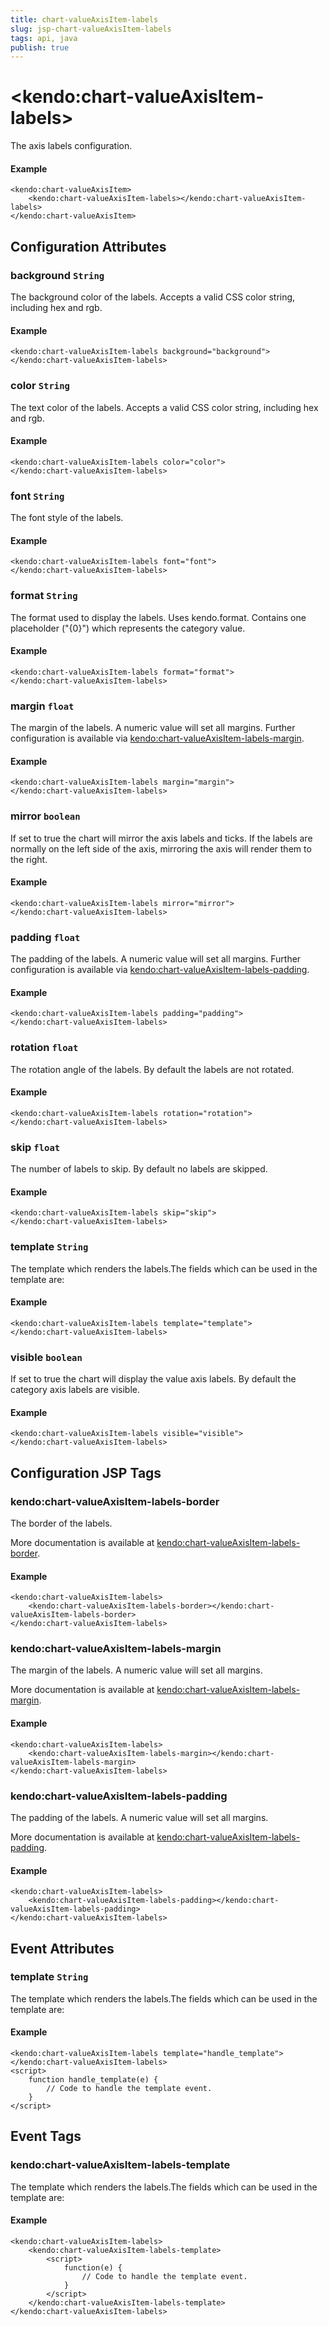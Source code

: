 ```yaml
---
title: chart-valueAxisItem-labels
slug: jsp-chart-valueAxisItem-labels
tags: api, java
publish: true
---
```


# \<kendo:chart-valueAxisItem-labels\>

The axis labels configuration.

#### Example
    <kendo:chart-valueAxisItem>
        <kendo:chart-valueAxisItem-labels></kendo:chart-valueAxisItem-labels>
    </kendo:chart-valueAxisItem>

## Configuration Attributes

### background `String`

The background color of the labels. Accepts a valid CSS color string, including hex and rgb.

#### Example
    <kendo:chart-valueAxisItem-labels background="background">
    </kendo:chart-valueAxisItem-labels>

### color `String`

The text color of the labels. Accepts a valid CSS color string, including hex and rgb.

#### Example
    <kendo:chart-valueAxisItem-labels color="color">
    </kendo:chart-valueAxisItem-labels>

### font `String`

The font style of the labels.

#### Example
    <kendo:chart-valueAxisItem-labels font="font">
    </kendo:chart-valueAxisItem-labels>

### format `String`

The format used to display the labels. Uses kendo.format. Contains one placeholder ("{0}") which represents the category value.

#### Example
    <kendo:chart-valueAxisItem-labels format="format">
    </kendo:chart-valueAxisItem-labels>

### margin `float`

The margin of the labels. A numeric value will set all margins. Further configuration is available via [kendo:chart-valueAxisItem-labels-margin](#kendo-chart-valueAxisItem-labels-margin). 

#### Example
    <kendo:chart-valueAxisItem-labels margin="margin">
    </kendo:chart-valueAxisItem-labels>

### mirror `boolean`

If set to true the chart will mirror the axis labels and ticks. If the labels are normally on the left side of the axis, mirroring the axis will render them to the right.

#### Example
    <kendo:chart-valueAxisItem-labels mirror="mirror">
    </kendo:chart-valueAxisItem-labels>

### padding `float`

The padding of the labels. A numeric value will set all margins. Further configuration is available via [kendo:chart-valueAxisItem-labels-padding](#kendo-chart-valueAxisItem-labels-padding). 

#### Example
    <kendo:chart-valueAxisItem-labels padding="padding">
    </kendo:chart-valueAxisItem-labels>

### rotation `float`

The rotation angle of the labels. By default the labels are not rotated.

#### Example
    <kendo:chart-valueAxisItem-labels rotation="rotation">
    </kendo:chart-valueAxisItem-labels>

### skip `float`

The number of labels to skip. By default no labels are skipped.

#### Example
    <kendo:chart-valueAxisItem-labels skip="skip">
    </kendo:chart-valueAxisItem-labels>

### template `String`

The template which renders the labels.The fields which can be used in the template are:

#### Example
    <kendo:chart-valueAxisItem-labels template="template">
    </kendo:chart-valueAxisItem-labels>

### visible `boolean`

If set to true the chart will display the value axis labels. By default the category axis labels are visible.

#### Example
    <kendo:chart-valueAxisItem-labels visible="visible">
    </kendo:chart-valueAxisItem-labels>


##  Configuration JSP Tags

### kendo:chart-valueAxisItem-labels-border

The border of the labels.

More documentation is available at [kendo:chart-valueAxisItem-labels-border](chart/valueaxisitem-labels-border).

#### Example

    <kendo:chart-valueAxisItem-labels>
        <kendo:chart-valueAxisItem-labels-border></kendo:chart-valueAxisItem-labels-border>
    </kendo:chart-valueAxisItem-labels>

### kendo:chart-valueAxisItem-labels-margin

The margin of the labels. A numeric value will set all margins.

More documentation is available at [kendo:chart-valueAxisItem-labels-margin](chart/valueaxisitem-labels-margin).

#### Example

    <kendo:chart-valueAxisItem-labels>
        <kendo:chart-valueAxisItem-labels-margin></kendo:chart-valueAxisItem-labels-margin>
    </kendo:chart-valueAxisItem-labels>

### kendo:chart-valueAxisItem-labels-padding

The padding of the labels. A numeric value will set all margins.

More documentation is available at [kendo:chart-valueAxisItem-labels-padding](chart/valueaxisitem-labels-padding).

#### Example

    <kendo:chart-valueAxisItem-labels>
        <kendo:chart-valueAxisItem-labels-padding></kendo:chart-valueAxisItem-labels-padding>
    </kendo:chart-valueAxisItem-labels>


## Event Attributes

### template `String`

The template which renders the labels.The fields which can be used in the template are:


#### Example
    <kendo:chart-valueAxisItem-labels template="handle_template">
    </kendo:chart-valueAxisItem-labels>
    <script>
        function handle_template(e) {
            // Code to handle the template event.
        }
    </script>

## Event Tags

### kendo:chart-valueAxisItem-labels-template

The template which renders the labels.The fields which can be used in the template are:


#### Example
    <kendo:chart-valueAxisItem-labels>
        <kendo:chart-valueAxisItem-labels-template>
            <script>
                function(e) {
                    // Code to handle the template event.
                }
            </script>
        </kendo:chart-valueAxisItem-labels-template>
    </kendo:chart-valueAxisItem-labels>

